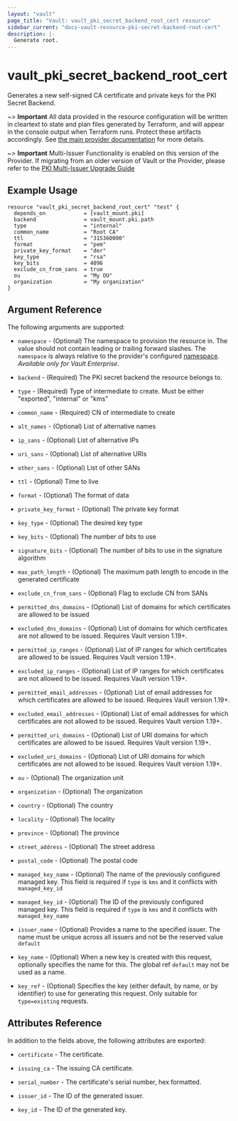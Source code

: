 ```yaml
---
layout: "vault"
page_title: "Vault: vault_pki_secret_backend_root_cert resource"
sidebar_current: "docs-vault-resource-pki-secret-backend-root-cert"
description: |-
  Generate root.
---
```


# vault\_pki\_secret\_backend\_root\_cert

Generates a new self-signed CA certificate and private keys for the PKI Secret Backend.

~> **Important** All data provided in the resource configuration will be
written in cleartext to state and plan files generated by Terraform, and
will appear in the console output when Terraform runs. Protect these
artifacts accordingly. See
[the main provider documentation](../index.html)
for more details.

~> **Important** Multi-Issuer Functionality is enabled on this version
of the Provider. If migrating from an older version of Vault or the Provider,
please refer to the [PKI Multi-Issuer Upgrade Guide](../guides/pki_multi_issuer_upgrade.html.markdown)

## Example Usage

```hcl
resource "vault_pki_secret_backend_root_cert" "test" {
  depends_on            = [vault_mount.pki]
  backend               = vault_mount.pki.path
  type                  = "internal"
  common_name           = "Root CA"
  ttl                   = "315360000"
  format                = "pem"
  private_key_format    = "der"
  key_type              = "rsa"
  key_bits              = 4096
  exclude_cn_from_sans  = true
  ou                    = "My OU"
  organization          = "My organization"
}
```

## Argument Reference

The following arguments are supported:

* `namespace` - (Optional) The namespace to provision the resource in.
  The value should not contain leading or trailing forward slashes.
  The `namespace` is always relative to the provider's configured [namespace](/docs/providers/vault/index.html#namespace).
   *Available only for Vault Enterprise*.

* `backend` - (Required) The PKI secret backend the resource belongs to.

* `type` - (Required) Type of intermediate to create. Must be either \"exported\", \"internal\"
  or \"kms\"

* `common_name` - (Required) CN of intermediate to create

* `alt_names` - (Optional) List of alternative names

* `ip_sans` - (Optional) List of alternative IPs

* `uri_sans` - (Optional) List of alternative URIs

* `other_sans` - (Optional) List of other SANs

* `ttl` - (Optional) Time to live

* `format` - (Optional) The format of data

* `private_key_format` - (Optional) The private key format

* `key_type` - (Optional) The desired key type

* `key_bits` - (Optional) The number of bits to use

* `signature_bits` - (Optional) The number of bits to use in the signature algorithm

* `max_path_length` - (Optional) The maximum path length to encode in the generated certificate

* `exclude_cn_from_sans` - (Optional) Flag to exclude CN from SANs

* `permitted_dns_domains` - (Optional) List of domains for which certificates are allowed to be issued

* `excluded_dns_domains` - (Optional) List of domains for which certificates are not allowed to be issued. Requires Vault version 1.19+.
 
* `permitted_ip_ranges` - (Optional)  List of IP ranges for which certificates are allowed to be issued. Requires Vault version 1.19+.

* `excluded_ip_ranges` - (Optional) List of IP ranges for which certificates are not allowed to be issued. Requires Vault version 1.19+.

* `permitted_email_addresses` - (Optional) List of email addresses for which certificates are allowed to be issued. Requires Vault version 1.19+.

* `excluded_email_addresses` - (Optional) List of email addresses for which certificates are not allowed to be issued. Requires Vault version 1.19+.

* `permitted_uri_domains` - (Optional) List of URI domains for which certificates are allowed to be issued. Requires Vault version 1.19+.

* `excluded_uri_domains` - (Optional) List of URI domains for which certificates are not allowed to be issued. Requires Vault version 1.19+.

* `ou` - (Optional) The organization unit

* `organization` - (Optional) The organization

* `country` - (Optional) The country

* `locality` - (Optional) The locality

* `province` - (Optional) The province

* `street_address` - (Optional) The street address

* `postal_code` - (Optional) The postal code

* `managed_key_name` - (Optional) The name of the previously configured managed key. This field is
 required if `type` is `kms`  and it conflicts with `managed_key_id`

* `managed_key_id` - (Optional) The ID of the previously configured managed key. This field is
  required if `type` is `kms` and it conflicts with `managed_key_name`

* `issuer_name` - (Optional) Provides a name to the specified issuer. The name must be unique
  across all issuers and not be the reserved value `default`

* `key_name` - (Optional) When a new key is created with this request, optionally specifies
  the name for this. The global ref `default` may not be used as a name.

* `key_ref` - (Optional) Specifies the key (either default, by name, or by identifier) to use
  for generating this request. Only suitable for `type=existing` requests.

## Attributes Reference

In addition to the fields above, the following attributes are exported:

* `certificate` - The certificate.

* `issuing_ca` - The issuing CA certificate.
 
* `serial_number` - The certificate's serial number, hex formatted.

* `issuer_id` - The ID of the generated issuer.

* `key_id` - The ID of the generated key.
